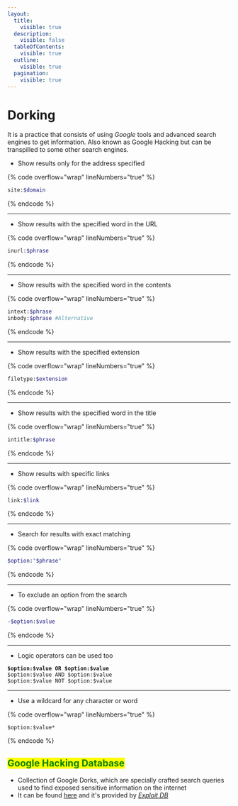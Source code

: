 ```yaml
---
layout:
  title:
    visible: true
  description:
    visible: false
  tableOfContents:
    visible: true
  outline:
    visible: true
  pagination:
    visible: true
---
```


# Dorking

It is a practice that consists of using _Google_ tools and advanced search engines to get information. Also known as Google Hacking but can be transpilled to some other search engines.

* Show results only for the address specified

{% code overflow="wrap" lineNumbers="true" %}
```bash
site:$domain
```
{% endcode %}

***

* Show results with the specified word in the URL

{% code overflow="wrap" lineNumbers="true" %}
```bash
inurl:$phrase
```
{% endcode %}

***

* Show results with the specified word in the contents

{% code overflow="wrap" lineNumbers="true" %}
```bash
intext:$phrase
inbody:$phrase #Alternative
```
{% endcode %}

***

* Show results with the specified extension

{% code overflow="wrap" lineNumbers="true" %}
```bash
filetype:$extension
```
{% endcode %}

***

* Show results with the specified word in the title

{% code overflow="wrap" lineNumbers="true" %}
```bash
intitle:$phrase
```
{% endcode %}

***

* Show results with specific links

{% code overflow="wrap" lineNumbers="true" %}
```bash
link:$link
```
{% endcode %}

***

* Search for results with exact matching

{% code overflow="wrap" lineNumbers="true" %}
```bash
$option:"$phrase"
```
{% endcode %}

***

* To exclude an option from the search

{% code overflow="wrap" lineNumbers="true" %}
```bash
-$option:$value
```
{% endcode %}

***

* Logic operators can be used too

<pre class="language-bash" data-overflow="wrap" data-line-numbers><code class="lang-bash"><strong>$option:$value OR $option:$value
</strong>$option:$value AND $option:$value
$option:$value NOT $option:$value
</code></pre>

***

* Use a wildcard for any character or word

{% code overflow="wrap" lineNumbers="true" %}
```wasm
$option:$value*
```
{% endcode %}

## <mark style="color:green;">Google Hacking Database</mark>

* Collection of Google Dorks, which are specially crafted search queries used to find exposed sensitive information on the internet
* It can be found [here](https://www.exploit-db.com/google-hacking-database) and it's provided by [_Exploit DB_](../../exploitation/tools-and-utilities.md#exploit-db)
